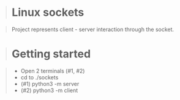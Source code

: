 > # Linux sockets 

> Project represents client - server interaction through the socket.

> # Getting started

> - Open 2 terminals (#1, #2)
> - cd to ./sockets
> - (#1) python3 -m server
> - (#2) python3 -m client
